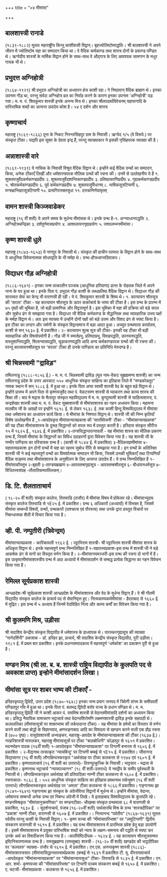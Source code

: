 +++
title = "०४ मीमांसा"

+++
## बालशास्त्री रानाडे
(१८३९-१८८२) मूलतः महाराष्ट्रीय किन्तु काशीवासी विद्वान्। बृहज्योतिष्टोमपद्धतिः। श्री बालशास्त्री ने अपने जीवन में ज्योतिष्टोम यज्ञ का सम्पादन किया था। वे वैदिक कर्मकाण्ड तथा शास्त्र दोनों के प्रकाण्ड पण्डित थे। ऋग्वेदीय शास्त्रों के मार्मिक विद्वान होने के साथ-साथ वे औद्गात्र के लिए आवश्यक सामगान के मधुर गायक भी थे।
## प्रभुदत्त अग्निहोत्री
(१८६४-१९२९) श्री प्रभुदत्त अग्निहोत्री का अध्यापन क्षेत्र काशी रहा। गे निष्ठावान् वैदिक ब्राह्मण थे। इनका उपनाम गौड़ था, परन्तु सर्वदा अग्निहोत्र व्रत का निर्वाह करने के कारण इनका उपनाम 'अग्निहोत्री' पड़ गया। म. म. पं. शिवकुमार शास्त्री इनके अनन्य मित्र थे। इनका श्रौतपदार्थविवेचनम् यज्ञयागादि के पारिभाषिक
शब्दों का अत्यन्त उपादेय कोश है।
५४
ए दर्शन और शास्त्र  
## कृष्णाचार्य
महाराष्ट्र (१८६९-१८६६) पूना के निकट निरनरसिंहपुर ग्राम के निवासी। ऋग्वेद १/५ (वे विरूपे.) पर संस्कृत टीका। यद्यपि इस सूक्त के देवता इन्द्र हैं, परन्तु व्याख्याकार ने इसकी नृसिंहपरक व्याख्या की है।
## अन्नाशास्त्री वारे
(१८६९-१९३९) ये नासिक के निवासी विश्रुत वैदिक विद्वान थे। इन्होंने कई वैदिक ग्रन्थों का सम्पादन, किया, अनेक टीकाएँ लिखीं और धर्मशास्त्रपरक मौलिक ग्रन्थों की रचना की। उनमें से उल्लेखनीय ये हैं
१. शुक्लयजुर्वेदकर्मकाण्डप्रदीपः २. शुक्लयजुर्वेदशान्तिकाण्डप्रदीपः ३. प्रतिष्ठासरणिप्रदीपः ४. गृह्यकर्मकाण्डप्रदीपः ५. श्रोतकर्मकाण्डप्रदीपः ६. पूर्व कर्मकाण्डप्रदीपः ७. शुक्लयजुर्विधानम् ८. भाषिकसूत्रटिप्पणी ६. मन्त्रभ्रान्तिहरसूत्रटिप्पणी १०. प्रत्यगिरास्क्तसुधा ११. दत्तकनिर्णयामृतम्
## वामन शास्त्री किञ्जवाडेकर
महाराष्ट्र (१६ वीं शती) ये अपने समय के मूर्धन्य मीमांसक थे। इनके ग्रन्थ है-१. अग्न्याधानपद्धतिः २. अग्निहोत्रचन्द्रिका ३. दर्शपूर्णमासप्रयोगः ४. आश्वलायनगृह्यप्रयोगः ५. पश्वालम्भनमीमांसा।
## कृष्ण शास्त्री धुले
महाराष्ट्र (१८७३-१६५३) ये नागपुर के निवासी थे। संस्कृत की प्राचीन परम्परा के विद्वान होने के साथ-साथ ये आधुनिक विवेचनात्मक शोधपद्वति के भी मर्मज्ञ थे। ग्रन्थ-हौत्रध्वान्तदिवाकरः।
## विद्याधर गौड़ अग्निहोत्री
(१८८६-१६४१) - इनका जन्म तत्कालीन पञ्जाब (आधुनिक हरियाणा) प्रान्त के रोहतक जिले में अपने नाना के घर हुआ था। इनके पिता पं. प्रभुदत्त गौड़ काशी के लब्धप्रतिष्ठ वैदिक विद्वान थे। विद्याधर गौड़ की सारस्वत सेवा का केन्द्र भी वाराणसी ही रही। ये पं. शिवकुमार शास्त्री के शिष्य थे। १. कात्यायन श्रौतसूत्र की 'सरला' टीका - यह कात्यायन श्रौतसूत्र के ऊपर कर्काचार्य के भाष्य की टीका है। इस ग्रन्थ के प्रारम्भ में ७५ पृष्ठों की भूमिका है, जो बड़ी प्रामाणिक और विद्वत्तापूर्ण है। इस भूमिका में यज्ञ की प्रक्रिया को बड़े सरल और सुबोध ढंग से समझाया गया है। विद्याधर जी वैदिक कर्मकाण्ड के सैद्धान्तिक तथा व्यावहारिक उभय पक्षों के मर्मज्ञ विद्वान थे। अतः इस व्याख्या में उन्होंने दोनों पक्षों को बड़े उत्तम और विशद ढंग से स्पष्ट किया है। इस टीका का लन्दन और जर्मनी के संस्कृत विद्वत्समाज में बड़ा आदर हुआ। अच्युत ग्रन्थमाला कार्यालय, काशी से सन् १६३० ई. में प्रकाशित। २- कात्यायन शुल्ब सूत्र की टीका- इनकी यह टीका भी बड़ी व्यावहारिक और विषयोपयोगी है। गौड़ जी ने स्मार्तप्रभु, प्रतिष्ठाप्रभु, विवाहपद्धति, उपनयनपद्धति, वास्तुशान्तिपद्धति, शिलान्यासपद्धति, चूडाकरणपद्धति
आदि अन्य कर्मकाण्डपरक ग्रन्थों की भी रचना की। परन्तु कात्यायनश्रौतसूत्र पर 'सरला' टीका ही उनके पाण्डित्य का प्रतिनिधि मेरुदण्ड है।
## श्री चिन्नस्वामी "द्राविड़"
तमिलनाडु (१८८८-१८५६ ई.) - म. म. पं. चिन्नस्वामी द्राविड़ (मूल नाम-वेंकट सुब्रह्ममण्य शास्त्री) का जन्म तमिलनाडु प्रदेश के उत्तर आरकाट
५५०
आधुनिक संस्कृत साहित्य का इतिहास जिले में "मण्डकोन्नतूर" नामक स्थान में सन् १८८६ ई. में हुआ था। इनके पिता अप्पा स्वामी शास्त्री वेद के बहुत बड़े विद्वान थे। इन्होंने प्रारम्भ में अपने पिता से कृष्णयजुर्वेद तथा पं. वेकटरमण शास्त्री से व्याकरण तथा काव्य शास्त्र की शिक्षा ली। बाद मे मद्रास के मैलापुर संस्कृत महाविद्यालय में म. म. कुप्पूस्वामी शास्त्री से साहित्यशास्त्र, पं. चन्द्रशेखर शास्त्री तथा म. म. पं. वेंकट सुब्बाशास्त्री से मीमांसाशास्त्र का गहन अध्ययन किया। महामना मालवीय जी के आग्रहों पर इन्होंने १६१८ ई. से लेकर १६३८ ई. तक काशी हिन्दू विश्वविद्यालय में मीमांसा तथा धर्मशास्त्र का अध्यापन कार्य किया। ये मीमांसा के निष्णात विद्वान् थे। शास्त्री जी की निम्न कृतियाँ विशेष उल्लेखनीय हैं
_१-आपदेवकृत मीमांसान्यायप्रकाश की 'सारविवेचनी' टीका - “मीमांसान्यायप्रकाश" की यह टीका मीमांसाशास्त्र के दुरूह सिद्धान्तों को सरल रूप में प्रस्तुत करती है। हरिदास संस्कृत सीरीज १५ में १६२५ ई., १६४६ ई. में प्रकाशित। २-तन्त्रसिद्धान्तरत्नावली - यह मीमांसा शास्त्र का मौलिक प्रकरण ग्रन्थ हैं, जिसमें मीमांसा के सिद्धान्तों का विविध उदाहरणों द्वारा विवेचन किया गया है। यह शास्त्री जी के गम्भीर पाण्डित्य का परिचायक ग्रन्थ है। (काशी से १८४४ ई. में प्रकाशित) ३-वैदिकयज्ञमीमांसा ४-यज्ञतत्त्वप्रकाशः इन दोनों ग्रन्थों में यज्ञ का रहस्य सुबोध रीति से समझाया गया है।
इन ग्रन्थों के अतिरिक्त शास्त्री जी ने कई महत्त्वपूर्ण ग्रन्थों का विमर्शात्मक सम्पादन भी किया, जिसमें उनकी भूमिकाएँ तथा टिप्पणियाँ वैदिक वाङ्मय तथा मीमांसाशास्त्र के अनुशीलन के लिए अत्यन्त उपादेय हैं। ये ग्रन्थ निम्नलिखित हैं
१-मीमांसाकौस्तुभ २-बृहती ३-ताण्ड्यब्राह्मण ४-आपस्तम्बगृह्यसूत्र - आपस्तम्बश्रौतसूत्र ६- बौधायनधर्मसूत्र ७- विधितत्त्वसंग्रह -तौतातिकमततिलकम्।
## डि. टि. शैलताताचार्य
( १८-२० वीं शती) संस्कृत कालेज, तिरुवाडि (तजौर) में मीमांसा विषय में प्रोफेसर रहे। मीमांसाभ्युदयः संस्कृत कालेज तिरुवाडि से १E२५ ई. में प्रकाशित। ग्रन्थ ६ अधिकारों (अध्यायों) में विभक्त है, जिसमें मीमांसा सम्बन्धी विषयों, ग्रन्थों, ग्रन्थकारों (पाश्चात्य एवं पौरस्त्य) तथा उनके द्वारा प्रस्तुत विचारों पर निबन्धात्मक शैली में विचार किया गया है।
## व्ही. पी. नम्पुतीरी (त्रिवेन्द्रम)  
मीमांसान्यायप्रकाश - कारिकावली १९६२ ई.।
पट्टाभिराम शास्त्री- श्री पट्टाभिराम शास्त्री मीमांसा शास्त्र के अधिकृत विद्वान थे। इनके महत्त्वपूर्ण ग्रन्थ निम्नलिखित हैं
१-यज्ञतत्त्वप्रकाश-इस ग्रन्थ में शास्त्री जी ने बड़े आकर्षक ढंग से यागों का विस्तृत वर्णन किया है। २-मीमांसानयमञ्जरी-इस ग्रन्थ की रचना दो भागों में है। इस उत्कृष्टमीमांसाशास्त्रीय ग्रन्थ में आठ अध्यायों में मीमांसादर्शन से सम्बद्ध प्रत्येक सिद्धान्त
का गहन विवेचन किया गया है।
## रेमिल्ल सूर्यप्रकाश शास्त्री
आन्ध्रप्रदेश-श्री सूर्यप्रकाश शास्त्री आन्ध्रप्रदेश के मीमांसाशास्त्र और वेद के मूर्धन्य विद्वान् हैं। वे श्री गौतमी विद्यापीठ संस्कृत कालेज के प्राचार्य पद से सेवानिवृत्त हुए। नित्यकाम्यकर्ममीमांसा - हैदराबाद से १६६० ई. में मुद्रित। इस ग्रन्थ में ५ अध्याय हैं जिनमें वेदविहित नित्य और काम्य कर्मों का विवेचन किया गया है।
## श्री कुलमणि मिश्र, उड़ीसा
श्री सदाशिव केन्द्रीय संस्कृत विद्यापीठ में धर्मशास्त्र के प्राध्यापक थे। पारस्करगृह्यसूत्र की व्याख्या "मार्गदर्शिनी" प्रकाशक - डॉ. हरिहर झा, प्राचार्य, श्री सदाशिव केन्द्रीय संस्कृत विद्यापीठ, पुरी उड़ीसा। १९८१ ई. में प्रथम बार प्रकाशित। इनके प्रधानसम्पादकत्व में महत्त्वपूर्ण 'धर्मकोश' का प्रकाशन पुरी से हुआ है।
## मण्डन मिश्र (श्री ला. ब. ब. शास्त्री राष्ट्रिय विद्यापीठ के कुलपति पद से अवकाश प्राप्त) इन्होने मीमांसादर्शन लिखा।
## मीमांसा सूत्र पर शाबर भाष्य की टीकाएँ -
हरिहरकृपालु द्विवेदी, उत्तर प्रदेश (१८७०-१६४८) इनका जन्म प्रयाग जनपद में त्रिवेणी संगम के समीपवर्ती पण्डितपुर गाँव में हुआ था। इनके पिता पं. बलभद्र द्विवेदी बरॉव राज्य के प्रधान पण्डित थे। म. म. हरिहरकृपालु द्विवेदी जी ने काशी आकर पं. राममिश्र शास्त्री से वेदान्तमीमांसादि दर्शनों का अध्ययन किया था। प्रसिद्ध नैयायिक वामाचरण भट्टाचार्य तथा वेदान्तशिरोमणि लक्ष्मणशास्त्री द्राविड़ इनके सहपाठी थे।
कल्पलतिका (मीमांसासूत्रों पर शाबरभाष्य की तर्कपादान्त टीका) - यह मीमांसा के प्रमेयों का विस्तार से वर्णन करने वाली तथा बोद्धों के विज्ञानवाद, क्षणभङ्गाबाद आदि का विशदता से खण्डन करने वाली एक प्रौढ़ रचना है (७०० पृष्ठ)।
वासुदेवशास्त्री अभ्यङ्कर, महाराष्ट्र-आपदेव के मीमांसान्यायप्रकाश की टीका (१६३७ ई.)।
नरहरिशास्त्री मारुलकर, महाराष्ट्र मीमांसासूत्रों पर टीका "बालबोधिनी" कोल्हापुर से १६५१ में प्रकाशित।
मदनमोहन पाठक (१६वीं शती) १-आपदेवकृत "मीमांसान्यायप्रकाश" पर टिप्पणी बनारस से १६०६ ई. में प्रकाशित । २-वैद्यनाथ तत्सत्कृत 'न्यायबिन्दु' पर टिप्पणी बम्बई से १E१५ ई. में प्रकाशित।
जीवानन्द विद्यासागर (१६ वीं शती) लौगाक्षिभास्करकृत "अर्थसंग्रह पर टीका कलकत्ता से १९७४ एवं १६०१ ई. में प्रकाशित।
कृष्णताताचार्य (१६ वीं शती का उत्तरार्ध)- तिरुप्पुत्कुज्कि के निवासी। भाट्टसार - मद्रास से प्रकाशित।
कृष्णनाथ भट्टाचार्य "न्यायपञ्चानन" (१८ वीं शती-उत्तरार्ध) ये नवद्वीप के समीप पूर्वस्थली के निवासी थे। लौगाक्षिभाकरकृत अर्थसंग्रह की प्रतिपादिका नाम्नी टीका कलकत्ता से १६०० ई. में प्रकाशित। रचनाकाल- १८६८ ई.।
५५२
आधुनिक संस्कृत साहित्य का इतिहास प्रमथनाथ तर्कभूषण (१६ वीं शती उत्तरार्ध) लौगाक्षिभास्करकृत अर्थसंग्रह पर 'अमला' टीका कलकत्ता से १८६६ में प्रकाशित।
गङ्गानाथ झा (१८७१–१६४१) गङ्गानाथ झा संस्कृत के अंग्रेजीवेत्ता विद्वानों में मूर्धन्य थे। इन्होंने मीमांसा, वेदान्त, धर्मशास्त्र सम्बन्धी अनेक ग्रन्थ एवं निबन्ध अंग्रेजी में लिखे। ये इलाहाबाद विश्वविद्यालय के कुलपति रहे। मण्डनमिश्रकृत "मीमांसानुक्रमणिका" पर मण्डनटीका- चौखम्बा संस्कृत ग्रन्थमाला ६८ में वाराणसी से प्रकाशित, १६३० ई. ।
सुदर्शनाचार्य, पंजाब (१६-२०वीं शती) पार्थसारथि मिश्र के ग्रन्थ 'शास्त्रदीपिका" पर "प्रकाश' नाम्नी टीका, वाराणसी से १६०७ ई. में प्रकाशित।।
नित्यानन्द “पर्वतीय" (१८६७-१६३१) मूलतः पर्वतीय परन्तु काशी के निवासी विद्वान्। १- कृष्ण यज्चा की “मीमांसापरिभाषा" पर "लघुटिप्पणी" द्वितीय संस्करण वाराणसी से १६१५ ई. में प्रकाशित। यह ग्रन्थ मीमांसाशास्त्र में प्रारम्भिक प्रवेश हेतु बड़ा उपयोगी है। इसमें मीमांसाशास्त्र में प्रयुक्त पारिभाषिक शब्दों को न्याय के लक्षण-समन्वय की पद्धति से स्पष्ट कर उनके अर्थ का विशदीकरण किया गया है। -कातीयेष्टिदीपकः - १६२४ ई.। यह कात्यायन श्रौतसूत्रसम्मत इष्टिनिरूपणात्मक ग्रन्थ है।
रामसुब्रह्मण्य (रामसुब्बा) शास्त्री - (१६-२० वीं शती) खण्डदेव की भाट्टदीपिका पर 'कल्पतरु' व्याख्या- तंजौर से १६१५ ई. में प्रकाशित।
एन.एस. अनन्तकृष्ण शास्त्री (१८८६)-मीमांसाशास्त्रसारः (मीमांसासिद्धान्ततत्त्वार्थप्रकाशः (बम्बई से १६३१ में प्रकाशित
टी. यू. वीरराघवाचार्य -आपदेवकृत “मीमांसान्यायप्रकाश" पर "मीमांसान्यायसुधा" टीका- तिरुवाडि से १८३५ ई. में प्रकाशित।
एन. आर. शर्मा- कृष्णयज्वा की "मीमांसापरिभाषा" पर टिप्पणी पञ्चम संस्करण बम्बई से १६५० ई. में प्रकाशित।
ए. चटर्जी- मीमांसाप्रकाश - कलकत्ता से १६५६ ई. में प्रकाशित।
